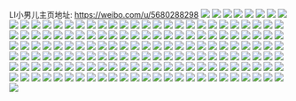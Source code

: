 LI小男儿主页地址: https://weibo.com/u/5680288298 
![](https://wx4.sinaimg.cn/mw2000/006cpUtcly1h9dmodmy7cj30u01hcamk.jpg) 
![](https://wx4.sinaimg.cn/mw2000/006cpUtcly1h9dmodu82oj30zk1bfn29.jpg) 
![](https://wx4.sinaimg.cn/mw2000/006cpUtcly1h8hfa82coyj31400u048m.jpg) 
![](https://wx4.sinaimg.cn/mw2000/006cpUtcly1h8d3wp5hf5j30wi1ycnpd.jpg) 
![](https://wx4.sinaimg.cn/mw2000/006cpUtcly1h6wopke1iwj31400u00yb.jpg) 
![](https://wx4.sinaimg.cn/mw2000/006cpUtcly1h6wopkscdtj31400u0tbi.jpg) 
![](https://wx4.sinaimg.cn/mw2000/006cpUtcly1h6woplcxgjj31400u0q9i.jpg) 
![](https://wx4.sinaimg.cn/mw2000/006cpUtcly1h6woplz7uvj31400u0jzp.jpg) 
![](https://wx4.sinaimg.cn/mw2000/006cpUtcly1h6wopncem5j31920u00wk.jpg) 
![](https://wx4.sinaimg.cn/mw2000/006cpUtcly1h6wopntyalj31920u0adj.jpg) 
![](https://wx4.sinaimg.cn/mw2000/006cpUtcly1h6wopo9gjij31400u0tf9.jpg) 
![](https://wx4.sinaimg.cn/mw2000/006cpUtcly1h6wopjy32yj31400u0n6s.jpg) 
![](https://wx4.sinaimg.cn/mw2000/006cpUtcly1h6auq53xyhj32801o0wmx.jpg) 
![](https://wx4.sinaimg.cn/mw2000/006cpUtcly1h6auq44h1sj32801o0tou.jpg) 
![](https://wx4.sinaimg.cn/mw2000/006cpUtcly1h5izd3iv9zj31o0280u0x.jpg) 
![](https://wx4.sinaimg.cn/mw2000/006cpUtcly1h5izd4h57sj31o0280npd.jpg) 
![](https://wx4.sinaimg.cn/mw2000/006cpUtcly1h4us3z2qsmj30w60c70tk.jpg) 
![](https://wx4.sinaimg.cn/mw2000/006cpUtcly1h4us41oja7j322o340u0y.jpg) 
![](https://wx4.sinaimg.cn/mw2000/006cpUtcly1h4us42mfr9j31o0280e81.jpg) 
![](https://wx4.sinaimg.cn/mw2000/006cpUtcly1h4us42z27pj30u90u0tah.jpg) 
![](https://wx4.sinaimg.cn/mw2000/006cpUtcly1h4us43nf5fj30zk0zk79x.jpg) 
![](https://wx4.sinaimg.cn/mw2000/006cpUtcly1h4us4405apj31gr1ycdke.jpg) 
![](https://wx4.sinaimg.cn/mw2000/006cpUtcly1h4qfmcywjej30u0140whs.jpg) 
![](https://wx4.sinaimg.cn/mw2000/006cpUtcly1h4qfmb06euj31400u0ae7.jpg) 
![](https://wx4.sinaimg.cn/mw2000/006cpUtcly1h4qfmbbaenj30u0140te0.jpg) 
![](https://wx4.sinaimg.cn/mw2000/006cpUtcly1h4qfmcerydj30u0140dmd.jpg) 
![](https://wx4.sinaimg.cn/mw2000/006cpUtcly1h4qfmbvqnuj30u0140al9.jpg) 
![](https://wx4.sinaimg.cn/mw2000/006cpUtcly1h4qfmcowbwj30u0140jue.jpg) 
![](https://wx4.sinaimg.cn/mw2000/006cpUtcly1h2a3108zl2j31o02807wh.jpg) 
![](https://wx4.sinaimg.cn/mw2000/006cpUtcly1h1yu3934gqj31t30zjk4u.jpg) 
![](https://wx4.sinaimg.cn/mw2000/006cpUtcly1h1ysr4gzadj31z41benhl.jpg) 
![](https://wx4.sinaimg.cn/mw2000/006cpUtcly1h1ysr4zq62j33402c07wi.jpg) 
![](https://wx4.sinaimg.cn/mw2000/006cpUtcly1h1ysr5wjnfj32c0340hdu.jpg) 
![](https://wx4.sinaimg.cn/mw2000/006cpUtcly1h1ysr69p2lj31z41betnt.jpg) 
![](https://wx4.sinaimg.cn/mw2000/006cpUtcly1h1ne5cukh9j31yc0winpd.jpg) 
![](https://wx4.sinaimg.cn/mw2000/006cpUtcly1h1jzmesc4ij31o02801kx.jpg) 
![](https://wx4.sinaimg.cn/mw2000/006cpUtcly1h1jzmclvszj31be0zkwtt.jpg) 
![](https://wx4.sinaimg.cn/mw2000/006cpUtcly1h1jzmct4jqj31be0zkal6.jpg) 
![](https://wx4.sinaimg.cn/mw2000/006cpUtcly1h1jzmcard0j31w019a1kx.jpg) 
![](https://wx4.sinaimg.cn/mw2000/006cpUtcly1h1jzmed3qej31z41beniv.jpg) 
![](https://wx4.sinaimg.cn/mw2000/006cpUtcly1h1jzmdf4onj313e0xstju.jpg) 
![](https://wx4.sinaimg.cn/mw2000/006cpUtcly1h1jzme01s1j31w01eykjl.jpg) 
![](https://wx4.sinaimg.cn/mw2000/006cpUtcly1h1jzmffwo6j31o02804qp.jpg) 
![](https://wx4.sinaimg.cn/mw2000/006cpUtcly1h191oxhrp6j30u01sx4g1.jpg) 
![](https://wx4.sinaimg.cn/mw2000/006cpUtcly1h191o6ma57j30u01sxqkf.jpg) 
![](https://wx4.sinaimg.cn/mw2000/006cpUtcly1h0jx92zy3hj30wi1ych1t.jpg) 
![](https://wx4.sinaimg.cn/mw2000/006cpUtcly1gztjk6v0tmj31400u0wlu.jpg) 
![](https://wx4.sinaimg.cn/mw2000/006cpUtcly1gzns9uby5kj30zk1be1e3.jpg) 
![](https://wx4.sinaimg.cn/mw2000/006cpUtcly1gzc4kkgltcj31400u0jxm.jpg) 
![](https://wx4.sinaimg.cn/mw2000/006cpUtcly1gyxca580ahj30u01hcthb.jpg) 
![](https://wx4.sinaimg.cn/mw2000/006cpUtcly1gymr1lt946j30wi1yckjl.jpg) 
![](https://wx4.sinaimg.cn/mw2000/006cpUtcly1gy6042mab4j31be0zk47z.jpg) 
![](https://wx4.sinaimg.cn/mw2000/006cpUtcly1gy6042fdmej30ku0ku0wp.jpg) 
![](https://wx4.sinaimg.cn/mw2000/006cpUtcly1gy6042vayrj31be0zkdpc.jpg) 
![](https://wx4.sinaimg.cn/mw2000/006cpUtcly1gxsnm019l3j31be0zk7fm.jpg) 
![](https://wx4.sinaimg.cn/mw2000/006cpUtcly1gxsnm08rqnj31be0zkgxu.jpg) 
![](https://wx4.sinaimg.cn/mw2000/006cpUtcly1gxsnm0iv07j31be0zkan5.jpg) 
![](https://wx4.sinaimg.cn/mw2000/006cpUtcly1gxsnm0rt0jj30zk1be49a.jpg) 
![](https://wx4.sinaimg.cn/mw2000/006cpUtcly1gxsnm12w3wj31be0zkn7a.jpg) 
![](https://wx4.sinaimg.cn/mw2000/006cpUtcly1gxsnlztu6kj31be0zkqco.jpg) 
![](https://wx4.sinaimg.cn/mw2000/006cpUtcly1gxsnm1icuuj31jk2bcax5.jpg) 
![](https://wx4.sinaimg.cn/mw2000/006cpUtcly1gxsnm2icprj32c0340kjn.jpg) 
![](https://wx4.sinaimg.cn/mw2000/006cpUtcly1gxs0y1jomfj30wi1yc191.jpg) 
![](https://wx4.sinaimg.cn/mw2000/006cpUtcly1gx3cu0158cj30w209j3zk.jpg) 
![](https://wx4.sinaimg.cn/mw2000/006cpUtcly1gx3ctzp1f6j30u01t07dl.jpg) 
![](https://wx4.sinaimg.cn/mw2000/006cpUtcly1gx32za6ynfj33402c0kjm.jpg) 
![](https://wx4.sinaimg.cn/mw2000/006cpUtcly1gwg14w14pjj31ho1zk7wi.jpg) 
![](https://wx4.sinaimg.cn/mw2000/006cpUtcly1gvzv5ol6z8j31w847bu0x.jpg) 
![](https://wx4.sinaimg.cn/mw2000/006cpUtcly1gvzv5rwpo7j356o3gg1l1.jpg) 
![](https://wx4.sinaimg.cn/mw2000/006cpUtcly1gvzv5uwifdj356o3ggx6u.jpg) 
![](https://wx4.sinaimg.cn/mw2000/006cpUtcly1gvzv5vf8woj30g20laq4r.jpg) 
![](https://wx4.sinaimg.cn/mw2000/006cpUtcly1gv19wzwougj60wi1yc7wh02.jpg) 
![](https://wx4.sinaimg.cn/mw2000/006cpUtcly1gv19x0lpxpj60wi1ych6q02.jpg) 
![](https://wx4.sinaimg.cn/mw2000/006cpUtcly1guu2pkji7hj62c0340e8202.jpg) 
![](https://wx4.sinaimg.cn/mw2000/006cpUtcly1guu2pmf99tj62c0340x6q02.jpg) 
![](https://wx4.sinaimg.cn/mw2000/006cpUtcly1guu2ppm59wj63402c0qv802.jpg) 
![](https://wx4.sinaimg.cn/mw2000/006cpUtcly1guu2pilmbcj62c0340x6q02.jpg) 
![](https://wx4.sinaimg.cn/mw2000/006cpUtcly1guqj1ir3srj60u00xkgur02.jpg) 
![](https://wx4.sinaimg.cn/mw2000/006cpUtcly1guqj2sb8qyj60oc13r7j102.jpg) 
![](https://wx4.sinaimg.cn/mw2000/006cpUtcly1gshiz2ox8cj32c0340kjn.jpg) 
![](https://wx4.sinaimg.cn/mw2000/006cpUtcly1gq6eyfdxorj31sc2dsu0x.jpg) 
![](https://wx4.sinaimg.cn/mw2000/006cpUtcly1gq5cupad19j30u01sx4qp.jpg) 
![](https://wx4.sinaimg.cn/mw2000/006cpUtcly1gq4gra3064j33402c01ky.jpg) 
![](https://wx4.sinaimg.cn/mw2000/006cpUtcly1gq4gr6ngqjj33402c07wi.jpg) 
![](https://wx4.sinaimg.cn/mw2000/006cpUtcly1gonbxkoyxcj33402c0kjl.jpg) 
![](https://wx4.sinaimg.cn/mw2000/006cpUtcly1gonbxo21tgj30vc1937wi.jpg) 
![](https://wx4.sinaimg.cn/mw2000/006cpUtcly1gonbxmn8p6j32c0340e82.jpg) 
![](https://wx4.sinaimg.cn/mw2000/006cpUtcly1gndyedxq9nj32c03404qr.jpg) 
![](https://wx4.sinaimg.cn/mw2000/006cpUtcly1gmyydzow1zj31bp0zs4an.jpg) 
![](https://wx4.sinaimg.cn/mw2000/006cpUtcly1gmyye0o4rpj31o02801kz.jpg) 
![](https://wx4.sinaimg.cn/mw2000/006cpUtcly1gmyydz8erfj31o0280u0x.jpg) 
![](https://wx4.sinaimg.cn/mw2000/006cpUtcly1gmyye1kc8fj31o02807wi.jpg) 
![](https://wx4.sinaimg.cn/mw2000/006cpUtcly1gmyye2cbaaj31o0280qv5.jpg) 
![](https://wx4.sinaimg.cn/mw2000/006cpUtcly1gmxm8g9bgkj32802yob2h.jpg) 
![](https://wx4.sinaimg.cn/mw2000/006cpUtcly1gmxm840kjqj31o02you0y.jpg) 
![](https://wx4.sinaimg.cn/mw2000/006cpUtcly1gjr9ll5xqqj30u01hc77h.jpg) 
![](https://wx4.sinaimg.cn/mw2000/006cpUtcly1gjr9lmccayj31400u0797.jpg) 
![](https://wx4.sinaimg.cn/mw2000/006cpUtcly1gjp5vj29cxj30g40flq3w.jpg) 
![](https://wx4.sinaimg.cn/mw2000/006cpUtcly1gj4cbbce0ej31400u0wht.jpg) 
![](https://wx4.sinaimg.cn/mw2000/006cpUtcly1gj4cbcau8sj30b40b4glt.jpg) 
![](https://wx4.sinaimg.cn/mw2000/006cpUtcly1gioa9wnkbzj31hc0o01kx.jpg) 
![](https://wx4.sinaimg.cn/mw2000/006cpUtcly1gioa9ygrsmj31hc140ame.jpg) 
![](https://wx4.sinaimg.cn/mw2000/006cpUtcly1gioa9xj0c3j31hc0o01kx.jpg) 
![](https://wx4.sinaimg.cn/mw2000/006cpUtcly1gioa9y0b42j30qo0e7acg.jpg) 
![](https://wx4.sinaimg.cn/mw2000/006cpUtcly1gikn0x4r1mj31400u07ag.jpg) 
![](https://wx4.sinaimg.cn/mw2000/006cpUtcly1gibadz3gywj31400u047c.jpg) 
![](https://wx4.sinaimg.cn/mw2000/006cpUtcly1gibae0e3myj31400u0tc3.jpg) 
![](https://wx4.sinaimg.cn/mw2000/006cpUtcly1gi6qqrck4tj30u01hcq5l.jpg) 
![](https://wx4.sinaimg.cn/mw2000/006cpUtcly1gi6qqrs1e5j30dw09hjsk.jpg) 
![](https://wx4.sinaimg.cn/mw2000/006cpUtcly1ggpli2vlydj30u01407nk.jpg) 
![](https://wx4.sinaimg.cn/mw2000/006cpUtcly1ggpli41u87j31400u04lf.jpg) 
![](https://wx4.sinaimg.cn/mw2000/006cpUtcly1ggoayf1xucj31hc0u07k9.jpg) 
![](https://wx4.sinaimg.cn/mw2000/006cpUtcly1ggoaygpnw6j31hc0u0naj.jpg) 
![](https://wx4.sinaimg.cn/mw2000/006cpUtcly1ggoayh6igzj31hc0u04ff.jpg) 
![](https://wx4.sinaimg.cn/mw2000/006cpUtcly1ggoayho26gj31hc0u04fz.jpg) 
![](https://wx4.sinaimg.cn/mw2000/006cpUtcly1ggigi5aeruj31qc0z00zo.jpg) 
![](https://wx4.sinaimg.cn/mw2000/006cpUtcly1ggg6qj9dkoj30u01404d0.jpg) 
![](https://wx4.sinaimg.cn/mw2000/006cpUtcly1ggg6qjrs5hj30u01400vv.jpg) 
![](https://wx4.sinaimg.cn/mw2000/006cpUtcly1ggg6qkthwfj31400u0dj3.jpg) 
![](https://wx4.sinaimg.cn/mw2000/006cpUtcly1gg9db83tlvj31hc1407wh.jpg) 
![](https://wx4.sinaimg.cn/mw2000/006cpUtcly1gg9db8pylnj31400u01kx.jpg) 
![](https://wx4.sinaimg.cn/mw2000/006cpUtcly1gg9dbaqcuwj33k02o0npg.jpg) 
![](https://wx4.sinaimg.cn/mw2000/006cpUtcly1gfgjmqnsroj31400u0ad1.jpg) 
![](https://wx4.sinaimg.cn/mw2000/006cpUtcly1gfgjmrkndqj30jg0jet9e.jpg) 
![](https://wx4.sinaimg.cn/mw2000/006cpUtcly1gfgjmr7i66j31400u0q5y.jpg) 
![](https://wx4.sinaimg.cn/mw2000/006cpUtcly1gevmsmiyjhj33k02o0kjo.jpg) 
![](https://wx4.sinaimg.cn/mw2000/006cpUtcly1gevmso93xyj32o03k0kjn.jpg) 
![](https://wx4.sinaimg.cn/mw2000/006cpUtcly1gevmsq97ryj32o03k0hdw.jpg) 
![](https://wx4.sinaimg.cn/mw2000/006cpUtcly1gevmsruvfsj33k02o0npf.jpg) 
![](https://wx4.sinaimg.cn/mw2000/006cpUtcly1getf0x1p1pj30u0140qnm.jpg) 
![](https://wx4.sinaimg.cn/mw2000/006cpUtcly1getf0zt7faj30u0140k7e.jpg) 
![](https://wx4.sinaimg.cn/mw2000/006cpUtcly1getf12250tj30mi0u0155.jpg) 
![](https://wx4.sinaimg.cn/mw2000/006cpUtcly1gdwu9apbh5j31400u0tbs.jpg) 
![](https://wx4.sinaimg.cn/mw2000/006cpUtcly1gdrvcyt508j30c80c8js4.jpg) 
![](https://wx4.sinaimg.cn/mw2000/006cpUtcly1fzfi8uy3g6j30io0iodgf.jpg) 
![](https://wx4.sinaimg.cn/mw2000/006cpUtcgy1fvv20l48zqj31400u04qp.jpg) 
![](https://wx4.sinaimg.cn/mw2000/006cpUtcgy1fvv20lg88kj31hc0u0wkv.jpg) 
![](https://wx4.sinaimg.cn/mw2000/006cpUtcgy1fvv20m52tnj31400u0tx8.jpg) 
![](https://wx4.sinaimg.cn/mw2000/006cpUtcgy1fvv20mezutj30u0140juj.jpg) 
![](https://wx4.sinaimg.cn/mw2000/006cpUtcgy1ftisx41ebsj31400u01gr.jpg) 
![](https://wx4.sinaimg.cn/mw2000/006cpUtcgy1ftisx4obiij31400u01jv.jpg) 
![](https://wx4.sinaimg.cn/mw2000/006cpUtcgy1ftisx5cjayj31400u0qry.jpg) 
![](https://wx4.sinaimg.cn/mw2000/006cpUtcgy1ftisx7myyyj33k02o0b2c.jpg) 
![](https://wx4.sinaimg.cn/mw2000/006cpUtcgy1ftisxajrk4j33k02o0b2c.jpg) 
![](https://wx4.sinaimg.cn/mw2000/006cpUtcgy1ftisxc17ahj31400u0av1.jpg) 
![](https://wx4.sinaimg.cn/mw2000/006cpUtcgy1ftisxe10aqj30c80c9t98.jpg) 
![](https://wx4.sinaimg.cn/mw2000/006cpUtcly1fsvs35ty7uj30zk0qo43n.jpg) 
![](https://wx4.sinaimg.cn/mw2000/006cpUtcly1fsvs37gnu8j30zk0qowi9.jpg) 
![](https://wx4.sinaimg.cn/mw2000/006cpUtcly1frlot0rc0pj30f00f0ab6.jpg) 
![](https://wx4.sinaimg.cn/mw2000/006cpUtcly1fpzuxhhrpmj30u01hck2a.jpg) 
![](https://wx4.sinaimg.cn/mw2000/006cpUtcly1fpzuxt5iufj31401z47wi.jpg) 
![](https://wx4.sinaimg.cn/mw2000/006cpUtcly1fpzuxv7eskj31401z47wj.jpg) 
![](https://wx4.sinaimg.cn/mw2000/006cpUtcly1fpzuxwttq2j30u01hchdt.jpg) 
![](https://wx4.sinaimg.cn/mw2000/006cpUtcly1fpv95oef2rj30qo1bewjt.jpg) 
![](https://wx4.sinaimg.cn/mw2000/006cpUtcly1fpv95pzbp3j30qo1beagr.jpg) 
![](https://wx4.sinaimg.cn/mw2000/006cpUtcly1fpv95r5r6mj30qo1beteg.jpg) 
![](https://wx4.sinaimg.cn/mw2000/006cpUtcly1fpv95smsr4j30qo0zkgoh.jpg) 
![](https://wx4.sinaimg.cn/mw2000/006cpUtcly1fpmsnwt50tj31be0qodiw.jpg) 
![](https://wx4.sinaimg.cn/mw2000/006cpUtcly1fpmsny78hnj31be0qowkm.jpg) 
